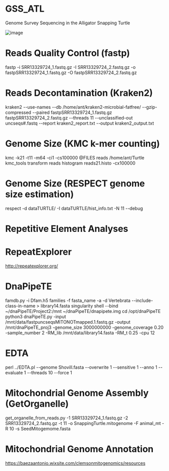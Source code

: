 # GSS_ATL
Genome Survey Sequencing in the Alligator Snapping Turtle

![image](https://user-images.githubusercontent.com/47224963/234122516-f5bd0e67-999d-433a-811b-544a5b54fa6b.png)

# Reads Quality Control (fastp)
fastp -i SRR13329724_1.fastq.gz -I SRR13329724_2.fastq.gz -o fastpSRR13329724_1.fastq.gz -O fastpSRR13329724_2.fastq.gz

# Reads Decontamination (Kraken2)
kraken2 --use-names --db /home/ant/kraken2-microbial-fatfree/ --gzip-compressed --paired fastpSRR13329724_1.fastq.gz fastpSRR13329724_2.fastq.gz --threads 11 --unclassified-out uncseqs#.fastq --report kraken2_report.txt --output kraken2_output.txt

# Genome Size (KMC k-mer counting)
kmc -k21 -t11 -m64 -ci1 -cs100000 @FILES reads /home/ant/Turtle
kmc_tools transform reads histogram reads21.histo -cx100000

# Genome Size (RESPECT genome size estimation)
respect -d dataTURTLE/ -I dataTURTLE/hist_info.txt -N 11 --debug

# Repetitive Element Analyses
# RepeatExplorer
http://repeatexplorer.org/

# DnaPipeTE
famdb.py -i Dfam.h5 families -f fasta_name -a -d Vertebrata --include-class-in-name > library14.fasta
singularity shell --bind ~/dnaPipeTE/Project2:/mnt ~/dnaPipeTE/dnapipete.img
cd /opt/dnaPipeTE
python3 dnaPipeTE.py -input /mnt/data/fastpuncseqsMITONOTmapped.1.fastq.gz -output /mnt/dnaPipeTE_proj3 -genome_size 3000000000 -genome_coverage 0.20 -sample_number 2 -RM_lib /mnt/data/library14.fasta -RM_t 0.25 -cpu 12

# EDTA
perl ../EDTA.pl --genome Shovill.fasta --overwrite 1 --sensitive 1 --anno 1 --evaluate 1 --threads 10 --force 1

# Mitochondrial Genome Assembly (GetOrganelle)
get_organelle_from_reads.py -1 SRR13329724_1.fastq.gz -2 SRR13329724_2.fastq.gz -t 11 -o SnappingTurtle.mitogenome -F animal_mt -R 10 -s SeedMitogemome.fasta

# Mitochondrial Genome Annotation
https://baezaantonio.wixsite.com/clemsonmitogenomics/resources
